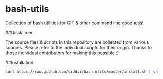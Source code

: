 bash-utils
=====

Collection of bash utilities for GIT & other command line goodness!

##Disclaimer

The source files & scripts in this repository are collected from various sources. 
Please refer to the individual scripts for their origin. Thanks to those individual contributors for making this possible :)

##Installation

```bash
curl https://raw.github.com/siddii/bash-utils/master/install.sh | sh
```
